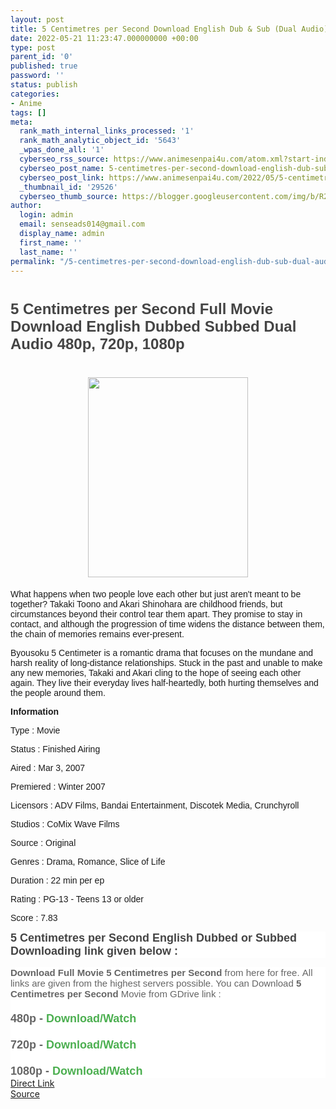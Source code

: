 ```yaml
---
layout: post
title: 5 Centimetres per Second Download English Dub & Sub (Dual Audio)
date: 2022-05-21 11:23:47.000000000 +00:00
type: post
parent_id: '0'
published: true
password: ''
status: publish
categories:
- Anime
tags: []
meta:
  rank_math_internal_links_processed: '1'
  rank_math_analytic_object_id: '5643'
  _wpas_done_all: '1'
  cyberseo_rss_source: https://www.animesenpai4u.com/atom.xml?start-index=151&max-results=150
  cyberseo_post_name: 5-centimetres-per-second-download-english-dub-sub-dual-audio
  cyberseo_post_link: https://www.animesenpai4u.com/2022/05/5-centimetres-per-second-download.html
  _thumbnail_id: '29526'
  cyberseo_thumb_source: https://blogger.googleusercontent.com/img/b/R29vZ2xl/AVvXsEhmeer0u-3RuoVXZ0ci8x9CCB_oqe60zML9MmRWE6u1VsWkxa97X23jFGv7awhpZkqA9hDkQUqiibrz75FJCLeLumowdhVSHrxZm-wdMg-Vv_4xFbbyUbd2_30xayXqbICaJk1EdZrv1T3Kesc9JlR5MW545q-WAW1WXbXVrRKuIRjD7VqQTP6DZxF5/s320/joy.in.animee-20220521-0001.jpg
author:
  login: admin
  email: senseads014@gmail.com
  display_name: admin
  first_name: ''
  last_name: ''
permalink: "/5-centimetres-per-second-download-english-dub-sub-dual-audio/"
---
```

<p style="text-align: left;">
<h1 style="text-align: left;"><span style="color: #444444; font-family: arial; font-size: x-large;">5 Centimetres per Second Full Movie Download English Dubbed Subbed Dual Audio 480p, 720p, 1080p</span></h1>
<h1 style="clear: both; text-align: center;"><a href="https://blogger.googleusercontent.com/img/b/R29vZ2xl/AVvXsEhmeer0u-3RuoVXZ0ci8x9CCB_oqe60zML9MmRWE6u1VsWkxa97X23jFGv7awhpZkqA9hDkQUqiibrz75FJCLeLumowdhVSHrxZm-wdMg-Vv_4xFbbyUbd2_30xayXqbICaJk1EdZrv1T3Kesc9JlR5MW545q-WAW1WXbXVrRKuIRjD7VqQTP6DZxF5/s1799/joy.in.animee-20220521-0001.jpg" imageanchor="1" style="margin-left: 1em; margin-right: 1em;"><span style="font-family: arial;"><img border="0" data-original-height="1799" data-original-width="1440" height="320" src="{{ site.baseurl }}/assets/2022/05/joy.in.animee-20220521-0001.jpg" width="256" /></span></a></h1>
<p><span style="font-family: arial;">What happens when two people love each other but just aren't meant to be together? Takaki Toono and Akari Shinohara are childhood friends, but circumstances beyond their control tear them apart. They promise to stay in contact, and although the progression of time widens the distance between them, the chain of memories remains ever-present.</span>
<p style="text-align: left;"><span style="font-family: arial;">Byousoku 5 Centimeter is a romantic drama that focuses on the mundane and harsh reality of long-distance relationships. Stuck in the past and unable to make any new memories, Takaki and Akari cling to the hope of seeing each other again. They live their everyday lives half-heartedly, both hurting themselves and the people around them.</span></p>
<p style="text-align: left;"><b><span style="font-family: arial;">Information</span></b></p>
<p style="text-align: left;"><span style="font-family: arial;">Type : Movie</span></p>
<p style="text-align: left;"><span style="font-family: arial;">Status : Finished Airing</span></p>
<p style="text-align: left;"><span style="font-family: arial;">Aired : Mar 3, 2007</span></p>
<p style="text-align: left;"><span style="font-family: arial;">Premiered : Winter 2007</span></p>
<p style="text-align: left;"><span style="font-family: arial;">Licensors : ADV Films, Bandai Entertainment, Discotek Media, Crunchyroll</span></p>
<p style="text-align: left;"><span style="font-family: arial;">Studios : CoMix Wave Films</span></p>
<p style="text-align: left;"><span style="font-family: arial;">Source : Original</span></p>
<p style="text-align: left;"><span style="font-family: arial;">Genres : Drama, Romance, Slice of Life</span></p>
<p style="text-align: left;"><span style="font-family: arial;">Duration : 22 min per ep</span></p>
<p style="text-align: left;"><span style="font-family: arial;">Rating : PG-13 - Teens 13 or older</span></p>
<p style="text-align: left;"><span style="font-family: arial;">Score : 7.83</span></p>
<h3 style="background: 0px 0px rgb(255, 255, 255); border: 0px; color: white; font-family: Hanuman, Ruda, sans-serif; font-size: 21px; margin: 0px 0px 15px; outline: 0px; padding: 0px; vertical-align: baseline;"><span style="background: 0px 0px; border: 0px; color: #444444; font-family: arial; font-size: large; outline: 0px; padding: 0px; vertical-align: baseline;">5 Centimetres per Second English Dubbed or Subbed Downloading link given below :&nbsp;</span></h3>
<div style="background: 0px 0px rgb(255, 255, 255); border: 0px; outline: 0px; padding: 0px; vertical-align: baseline;"><span style="background: 0px 0px; border: 0px; outline: 0px; padding: 0px; vertical-align: baseline;"><b style="background: 0px 0px; border: 0px; color: #656565; font-family: arial; font-size: 15px; outline: 0px; padding: 0px; vertical-align: baseline;">Download Full Movie&nbsp;</b><span style="color: #656565; font-family: arial;"><span style="font-size: 15px;"><b>5 Centimetres per Second </b>from here for free.&nbsp;All links are given from the highest servers possible. You can Download <b>5 Centimetres per Second </b>Movie from GDrive link :</span></span></span></div>
<div style="background: 0px 0px rgb(255, 255, 255); border: 0px; color: #656565; font-family: Hanuman, Ruda, sans-serif; font-size: 15px; outline: 0px; padding: 0px; vertical-align: baseline;"><b style="background: 0px 0px; border: 0px; outline: 0px; padding: 0px; vertical-align: baseline;"><span style="background: 0px 0px; border: 0px; font-size: large; outline: 0px; padding: 0px; vertical-align: baseline;"><span style="background: 0px 0px; border: 0px; font-family: arial; outline: 0px; padding: 0px; vertical-align: baseline;"><br /></span><span style="background: 0px 0px; border: 0px; font-family: arial; outline: 0px; padding: 0px; vertical-align: baseline;">480p -&nbsp;<a href="https://drive.google.com/folderview?id=1yrS579SRERB-mldcXFhlUPJudgygHXa-VCblZodHlnNHl1QllORVEt&amp;type=2" style="background: 0px 0px; border: 0px; color: #4caf50; outline: 0px; padding: 0px; text-decoration-line: none; transition: color 0.17s ease 0s; vertical-align: baseline;" target="_blank" rel="noopener">Download/Watch</a></span></span></b></div>
<div style="background: 0px 0px rgb(255, 255, 255); border: 0px; color: #656565; font-family: Hanuman, Ruda, sans-serif; font-size: 15px; outline: 0px; padding: 0px; vertical-align: baseline;"><b style="background: 0px 0px; border: 0px; outline: 0px; padding: 0px; vertical-align: baseline;"><span style="background: 0px 0px; border: 0px; font-size: large; outline: 0px; padding: 0px; vertical-align: baseline;"><span style="background: 0px 0px; border: 0px; font-family: arial; outline: 0px; padding: 0px; vertical-align: baseline;"><br /></span><span style="background: 0px 0px; border: 0px; font-family: arial; outline: 0px; padding: 0px; vertical-align: baseline;">720p -&nbsp;<a href="https://drive.google.com/folderview?id=1yrS579SRERB-mldcXFhlUPJudgygHXa-NcTVCblZodHlnNHl1QllORVEt&amp;type=2" style="background: 0px 0px; border: 0px; color: #4caf50; outline: 0px; padding: 0px; text-decoration-line: none; transition: color 0.17s ease 0s; vertical-align: baseline;" target="_blank" rel="noopener">Download/Watch</a></span></span></b></div>
<div style="background: 0px 0px rgb(255, 255, 255); border: 0px; color: #656565; font-family: Hanuman, Ruda, sans-serif; font-size: 15px; outline: 0px; padding: 0px; vertical-align: baseline;"><b style="background: 0px 0px; border: 0px; outline: 0px; padding: 0px; vertical-align: baseline;"><span style="background: 0px 0px; border: 0px; font-size: large; outline: 0px; padding: 0px; vertical-align: baseline;"><span style="background: 0px 0px; border: 0px; font-family: arial; outline: 0px; padding: 0px; vertical-align: baseline;"><br /></span><span style="background: 0px 0px; border: 0px; font-family: arial; outline: 0px; padding: 0px; vertical-align: baseline;">1080p -&nbsp;<a href="https://drive.google.com/folderview?id=1yrS579SRERB-mldcXFhlUPJudgygHXa-VCblZodHlnNHl1QllORVEt&amp;type=2" style="background: 0px 0px; border: 0px; color: #4caf50; outline: 0px; padding: 0px; text-decoration-line: none; transition: color 0.17s ease 0s; vertical-align: baseline;" target="_blank" rel="noopener">Download/Watch</a></span></span></b></div>
<link rel="stylesheet" href="https://cdnjs.cloudflare.com/ajax/libs/font-awesome/4.7.0/css/font-awesome.min.css" />
<div class="divbtn"> <a href="https://handymansurrender.com/fihup8buzv?key=94550f7ce39444073321dde3b8782f97" class="btn"><i class="fa fa-download"></i> Direct Link</a> <br /><a href="https://www.animesenpai4u.com/2022/05/5-centimetres-per-second-download.html">Source</a> </div>
